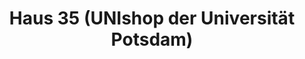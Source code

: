 ---
title: "Haus 35 (UNIshop der Universität Potsdam)"
url: /potsdam/haus-35-unishop-der-universitaet-potsdam/
shop: Andenken
---
